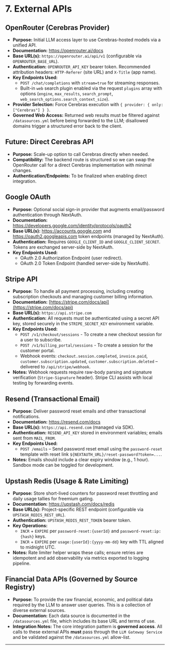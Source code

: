 # 7. External APIs

## OpenRouter (Cerebras Provider)
* **Purpose:** Initial LLM access layer to use Cerebras-hosted models via a unified API.
* **Documentation:** https://openrouter.ai/docs
* **Base URL(s):** `https://openrouter.ai/api/v1` (configurable via `OPENROUTER_BASE_URL`).
* **Authentication:** `OPENROUTER_API_KEY` bearer token. Recommended attribution headers: `HTTP-Referer` (site URL) and `X-Title` (app name).
* **Key Endpoints Used:**
    * `POST /chat/completions` with `stream=true` for streaming responses.
    * Built-in `web` search plugin enabled via the request `plugins` array with options (`engine`, `max_results`, `search_prompt`, `web_search_options.search_context_size`).
* **Provider Selection:** Force Cerebras execution with `{ provider: { only: ["Cerebras"] } }`.
* **Governed Web Access:** Returned web results must be filtered against `/datasources.yml` before being forwarded to the LLM; disallowed domains trigger a structured error back to the client.

## Future: Direct Cerebras API
* **Purpose:** Scale-up option to call Cerebras directly when needed.
* **Compatibility:** The backend route is structured so we can swap the OpenRouter call for a direct Cerebras implementation with minimal changes.
* **Authentication/Endpoints:** To be finalized when enabling direct integration.

## Google OAuth
* **Purpose:** Optional social sign-in provider that augments email/password authentication through NextAuth.
* **Documentation:** https://developers.google.com/identity/protocols/oauth2
* **Base URL(s):** https://accounts.google.com and https://oauth2.googleapis.com token endpoints (managed by NextAuth).
* **Authentication:** Requires `GOOGLE_CLIENT_ID` and `GOOGLE_CLIENT_SECRET`. Tokens are exchanged server-side by NextAuth.
* **Key Endpoints Used:**
    * OAuth 2.0 Authorization Endpoint (user redirect).
    * OAuth 2.0 Token Endpoint (handled server-side by NextAuth).

## Stripe API
* **Purpose:** To handle all payment processing, including creating subscription checkouts and managing customer billing information.
* **Documentation:** [https://stripe.com/docs/api](https://stripe.com/docs/api)
* **Base URL(s):** `https://api.stripe.com`
* **Authentication:** All requests must be authenticated using a secret API key, stored securely in the `STRIPE_SECRET_KEY` environment variable.
* **Key Endpoints Used:**
    * `POST /v1/checkout/sessions` - To create a new checkout session for a user to subscribe.
    * `POST /v1/billing_portal/sessions` - To create a session for the customer portal.
    * Webhook events: `checkout.session.completed`, `invoice.paid`, `customer.subscription.updated`, `customer.subscription.deleted` – delivered to `/api/stripe/webhook`.
* **Notes:** Webhook requests require raw-body parsing and signature verification (`Stripe-Signature` header). Stripe CLI assists with local testing by forwarding events.

## Resend (Transactional Email)
* **Purpose:** Deliver password reset emails and other transactional notifications.
* **Documentation:** https://resend.com/docs
* **Base URL(s):** `https://api.resend.com` (managed via SDK).
* **Authentication:** `RESEND_API_KEY` stored in environment variables; emails sent from `MAIL_FROM`.
* **Key Endpoints Used:**
    * `POST /emails` – Send password reset email using the `password-reset` template with reset link `${NEXTAUTH_URL}/reset-password?token=...`.
* **Notes:** Emails should include a clear expiry window (e.g., 1 hour). Sandbox mode can be toggled for development.

## Upstash Redis (Usage & Rate Limiting)
* **Purpose:** Store short-lived counters for password reset throttling and daily usage tallies for freemium gating.
* **Documentation:** https://upstash.com/docs/redis
* **Base URL(s):** Project-specific REST endpoint (configurable via `UPSTASH_REDIS_REST_URL`).
* **Authentication:** `UPSTASH_REDIS_REST_TOKEN` bearer token.
* **Key Operations:**
    * `INCR` + `EXPIRE` per `password-reset:{userId}` and `password-reset:ip:{hash}` keys.
    * `INCR` + `EXPIRE` per `usage:{userId}:{yyyy-mm-dd}` key with TTL aligned to midnight UTC.
* **Notes:** Rate limiter helper wraps these calls; ensure retries are idempotent and add observability via metrics exported to logging pipeline.

## Financial Data APIs (Governed by Source Registry)
* **Purpose:** To provide the raw financial, economic, and political data required by the LLM to answer user queries. This is a collection of diverse external sources.
* **Documentation:** Each data source is documented in the `/datasources.yml` file, which includes its base URL and terms of use.
* **Integration Notes:** The core integration pattern is **governed access**. All calls to these external APIs **must** pass through the `LLM Gateway Service` and be validated against the `/datasources.yml` allow-list.

---
